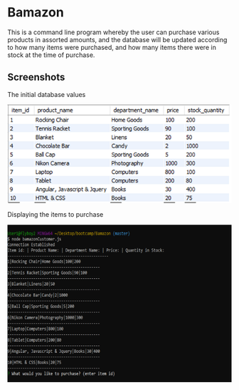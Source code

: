 # Bamazon
This is a command line program whereby the user can purchase various products in assorted amounts, and the database will be updated according to how many items were purchased, and how many items there were in stock at the time of purchase.

## Screenshots

The initial database values

<img src="images/db_start.png">

Displaying the items to purchase

<img src="images/step1.png">